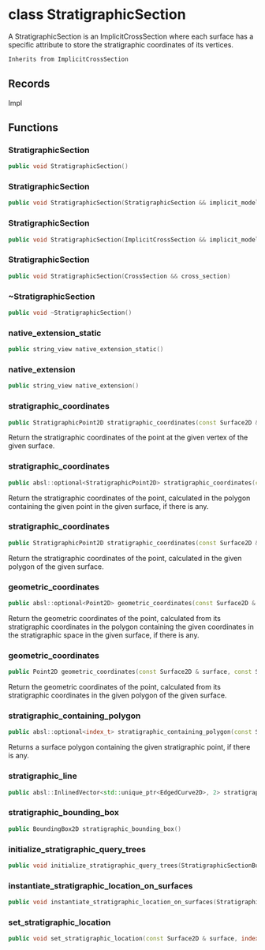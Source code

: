 # class StratigraphicSection


 A StratigraphicSection is an ImplicitCrossSection where each surface has a specific attribute to store the stratigraphic coordinates of its vertices.



```cpp
Inherits from ImplicitCrossSection
```



## Records

Impl



## Functions

### StratigraphicSection

```cpp
public void StratigraphicSection()
```


### StratigraphicSection

```cpp
public void StratigraphicSection(StratigraphicSection && implicit_model)
```


### StratigraphicSection

```cpp
public void StratigraphicSection(ImplicitCrossSection && implicit_model)
```


### StratigraphicSection

```cpp
public void StratigraphicSection(CrossSection && cross_section)
```


### ~StratigraphicSection

```cpp
public void ~StratigraphicSection()
```


### native_extension_static

```cpp
public string_view native_extension_static()
```


### native_extension

```cpp
public string_view native_extension()
```


### stratigraphic_coordinates

```cpp
public StratigraphicPoint2D stratigraphic_coordinates(const Surface2D & surface, index_t vertex_id)
```


 Return the stratigraphic coordinates of the point at the given vertex of the given surface.

### stratigraphic_coordinates

```cpp
public absl::optional<StratigraphicPoint2D> stratigraphic_coordinates(const Surface2D & surface, const Point2D & geometric_point)
```


 Return the stratigraphic coordinates of the point, calculated in the polygon containing the given point in the given surface, if there is any.

### stratigraphic_coordinates

```cpp
public StratigraphicPoint2D stratigraphic_coordinates(const Surface2D & surface, const Point2D & geometric_point, index_t polygon_id)
```


 Return the stratigraphic coordinates of the point, calculated in the given polygon of the given surface.

### geometric_coordinates

```cpp
public absl::optional<Point2D> geometric_coordinates(const Surface2D & surface, const StratigraphicPoint2D & stratigraphic_point)
```


 Return the geometric coordinates of the point, calculated from its stratigraphic coordinates in the polygon containing the given coordinates in the stratigraphic space in the given surface, if there is any.

### geometric_coordinates

```cpp
public Point2D geometric_coordinates(const Surface2D & surface, const StratigraphicPoint2D & stratigraphic_point, index_t polygon_id)
```


 Return the geometric coordinates of the point, calculated from its stratigraphic coordinates in the given polygon of the given surface.

### stratigraphic_containing_polygon

```cpp
public absl::optional<index_t> stratigraphic_containing_polygon(const Surface2D & surface, const StratigraphicPoint2D & stratigraphic_point)
```


 Returns a surface polygon containing the given stratigraphic point, if there is any.

### stratigraphic_line

```cpp
public absl::InlinedVector<std::unique_ptr<EdgedCurve2D>, 2> stratigraphic_line(const Surface2D & surface, const Line2D & line)
```


### stratigraphic_bounding_box

```cpp
public BoundingBox2D stratigraphic_bounding_box()
```


### initialize_stratigraphic_query_trees

```cpp
public void initialize_stratigraphic_query_trees(StratigraphicSectionBuilderKey )
```


### instantiate_stratigraphic_location_on_surfaces

```cpp
public void instantiate_stratigraphic_location_on_surfaces(StratigraphicSectionBuilderKey )
```


### set_stratigraphic_location

```cpp
public void set_stratigraphic_location(const Surface2D & surface, index_t vertex_id, Point1D value, StratigraphicSectionBuilderKey )
```




